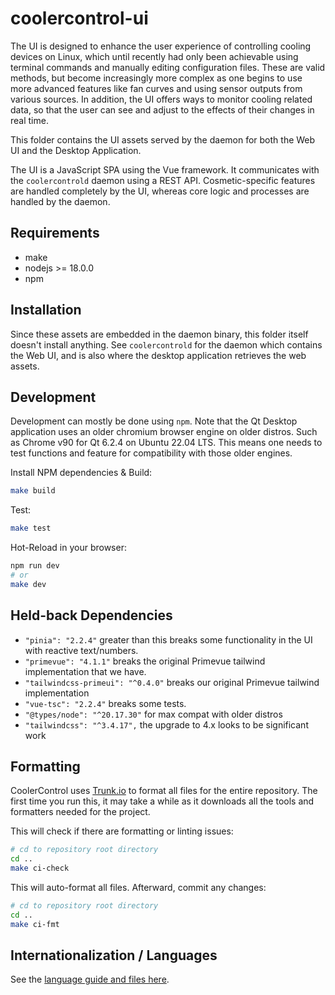 # coolercontrol-ui

The UI is designed to enhance the user experience of controlling cooling devices on Linux, which
until recently had only been achievable using terminal commands and manually editing configuration
files. These are valid methods, but become increasingly more complex as one begins to use more
advanced features like fan curves and using sensor outputs from various sources. In addition, the UI
offers ways to monitor cooling related data, so that the user can see and adjust to the effects of
their changes in real time.

This folder contains the UI assets served by the daemon for both the Web UI and the Desktop
Application.

The UI is a JavaScript SPA using the Vue framework. It communicates with the `coolercontrold` daemon
using a REST API. Cosmetic-specific features are handled completely by the UI, whereas core logic
and processes are handled by the daemon.

## Requirements

- make
- nodejs >= 18.0.0
- npm

## Installation

Since these assets are embedded in the daemon binary, this folder itself doesn't install anything.
See `coolercontrold` for the daemon which contains the Web UI, and is also where the desktop
application retrieves the web assets.

## Development

Development can mostly be done using `npm`. Note that the Qt Desktop application uses an older
chromium browser engine on older distros. Such as Chrome v90 for Qt 6.2.4 on Ubuntu 22.04 LTS. This
means one needs to test functions and feature for compatibility with those older engines.

Install NPM dependencies & Build:

```bash
make build
```

Test:

```bash
make test
```

Hot-Reload in your browser:

```bash
npm run dev
# or
make dev
```

## Held-back Dependencies

- `"pinia": "2.2.4"` greater than this breaks some functionality in the UI with reactive
  text/numbers.
- `"primevue": "4.1.1"` breaks the original Primevue tailwind implementation that we have.
- `"tailwindcss-primeui": "^0.4.0"` breaks our original Primevue tailwind implementation
- `"vue-tsc": "2.2.4"` breaks some tests.
- `"@types/node": "^20.17.30"` for max compat with older distros
- `"tailwindcss": "^3.4.17",` the upgrade to 4.x looks to be significant work

## Formatting

CoolerControl uses [Trunk.io](https://github.com/trunk-io) to format all files for the entire
repository. The first time you run this, it may take a while as it downloads all the tools and
formatters needed for the project.

This will check if there are formatting or linting issues:

```bash
# cd to repository root directory
cd ..
make ci-check
```

This will auto-format all files. Afterward, commit any changes:

```bash
# cd to repository root directory
cd ..
make ci-fmt
```

## Internationalization / Languages

See the [language guide and files here](src/i18n/README.md).
